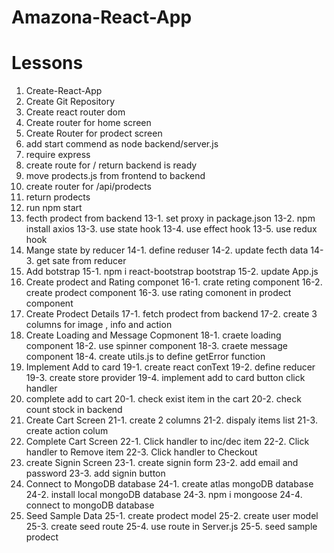 # Amazona-React-App

# Lessons

1. Create-React-App
2. Create Git Repository
3. Create react router dom
4. Create router for home screen
5. Create Router for prodect screen
6. add start commend as node backend/server.js
7. require express
8. create route for / return backend is ready
9. move prodects.js from frontend to backend
10. create router for /api/prodects
11. return prodects
12. run npm start
13. fecth prodect from backend
    13-1. set proxy in package.json
    13-2. npm install axios
    13-3. use state hook
    13-4. use effect hook
    13-5. use redux hook
14. Mange state by reducer
    14-1. define reduser
    14-2. update fecth data
    14-3. get sate from reducer
15. Add botstrap
    15-1. npm i react-bootstrap bootstrap
    15-2. update App.js
16. Create prodect and Rating componet
    16-1. crate reting component
    16-2. create prodect component
    16-3. use rating comonent in prodect component
17. Create Prodect Details
    17-1. fetch prodect from backend
    17-2. create 3 columns for image , info and action
18. Create Loading and Message Copmonent
    18-1. craete loading component
    18-2. use spinner component
    18-3. craete message component
    18-4. create utils.js to define getError function
19. Implement Add to card
    19-1. create react conText
    19-2. define reducer
    19-3. create store provider
    19-4. implement add to card button click handler
20. complete add to cart
    20-1. check exist item in the cart
    20-2. check count stock in backend
21. Create Cart Screen
    21-1. create 2 columns
    21-2. dispaly items list
    21-3. create action colum
22. Complete Cart Screen
    22-1. Click handler to inc/dec item
    22-2. Click handler to Remove item
    22-3. Click handler to Checkout
23. create Signin Screen
    23-1. create signin form
    23-2. add email and password
    23-3. add signin button
24. Connect to MongoDB database
    24-1. create atlas mongoDB database
    24-2. install local mongoDB database
    24-3. npm i mongoose
    24-4. connect to mongoDB database
25. Seed Sample Data
    25-1. create prodect model
    25-2. create user model
    25-3. create seed route
    25-4. use route in Server.js
    25-5. seed sample prodect
